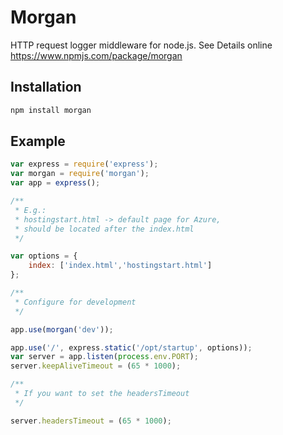 # Morgan

HTTP request logger middleware for node.js. See Details online <https://www.npmjs.com/package/morgan>

## Installation

```bash
npm install morgan
```

## Example

```javascript
var express = require('express');
var morgan = require('morgan');
var app = express();

/**
 * E.g.:
 * hostingstart.html -> default page for Azure,
 * should be located after the index.html
 */

var options = {
    index: ['index.html','hostingstart.html']
};

/**
 * Configure for development
 */

app.use(morgan('dev'));

app.use('/', express.static('/opt/startup', options));
var server = app.listen(process.env.PORT);
server.keepAliveTimeout = (65 * 1000);

/**
 * If you want to set the headersTimeout
 */

server.headersTimeout = (65 * 1000);

```
